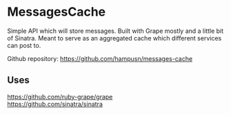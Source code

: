 MessagesCache
=============

Simple API which will store messages. Built with Grape mostly and a little bit of Sinatra. Meant to serve as an aggregated cache which different services can post to.

Github repository: https://github.com/hampusn/messages-cache  

## Uses

https://github.com/ruby-grape/grape  
https://github.com/sinatra/sinatra  